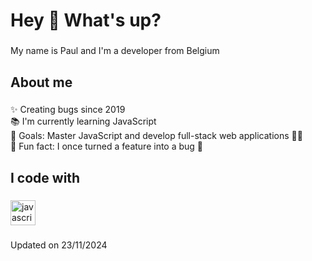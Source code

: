 <h1 align="left">Hey 👋 What's up?</h1>

###

<p align="left">My name is Paul and I'm a developer from Belgium</p>

###

<h2 align="left">About me</h2>

###

<p align="left">✨ Creating bugs since 2019<br>📚 I'm currently learning JavaScript<br>🎯 Goals: Master JavaScript and develop full-stack web applications 🧙‍♂️<br>🎲 Fun fact: I once turned a feature into a bug 🫣</p>

###

<h2 align="left">I code with</h2>

###

<div align="left">
  <img src="https://cdn.jsdelivr.net/gh/devicons/devicon/icons/javascript/javascript-original.svg" height="40" alt="javascript logo"  />
</div>

###

Updated on 23/11/2024